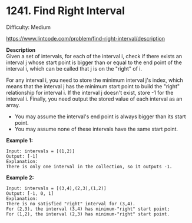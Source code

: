 # 1241. Find Right Interval

Difficulty: Medium

https://www.lintcode.com/problem/find-right-interval/description

**Description**  
Given a set of intervals, for each of the interval i, check if there exists an interval j whose start point is bigger than or equal to the end point of the interval i, which can be called that j is on the "right" of i.

For any interval i, you need to store the minimum interval j's index, which means that the interval j has the minimum start point to build the "right" relationship for interval i. If the interval j doesn't exist, store -1 for the interval i. Finally, you need output the stored value of each interval as an array.

* You may assume the interval's end point is always bigger than its start point.
* You may assume none of these intervals have the same start point.

**Example 1:**
```
Input: intervals = [(1,2)]
Output: [-1]
Explanation: 
There is only one interval in the collection, so it outputs -1.
```

**Example 2:**
```
Input: intervals = [(3,4),(2,3),(1,2)]
Output: [-1, 0, 1]
Explanation: 
There is no satisfied "right" interval for (3,4).
For (2,3), the interval (3,4) has minimum-"right" start point;
For (1,2), the interval (2,3) has minimum-"right" start point.
```
